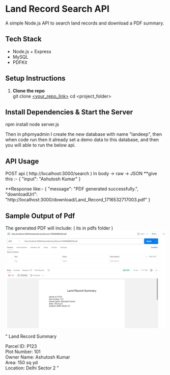 # Land Record Search API

A simple Node.js API to search land records and download a PDF summary.

## Tech Stack
- Node.js + Express
- MySQL
- PDFKit

## Setup Instructions

1. **Clone the repo**  
   git clone [<your_repo_link>](https://github.com/Ashutosh-kumar-code/Search-Land-Records.git)
   cd <project_folder>

## Install Dependencies & Start the Server

npm install
node server.js

Then in phpmyadmin I create the new database with name "landeep",
then when code run then it already set a demo data to this database, and then you will able to run the below api.

## API Usage
POST api  ( http://localhost:3000/search )
In body -> raw -> JSON
**give this :- 
{
  "input": "Ashutosh Kumar"
}

**Response like:- 
    {
  "message": "PDF generated successfully.",
  "downloadUrl": "http://localhost:3000/download/Land_Record_1716532717003.pdf"
    }

## Sample Output of Pdf
The generated PDF will include: ( its in pdfs folder )
![alt text]({430EF711-7277-4B82-A0DE-BA8F5D3C7311}.png)

" Land Record Summary

Parcel ID: P123  
Plot Number: 101  
Owner Name: Ashutosh Kumar  
Area: 150 sq yd  
Location: Delhi Sector 2 "